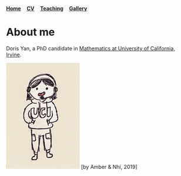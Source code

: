[**Home**](https://dyan233.github.io)&nbsp;&nbsp;&nbsp;
[**CV**](https://dyan233.github.io/CV)&nbsp;&nbsp;&nbsp;
[**Teaching**](https://dyan233.github.io/teaching)&nbsp;&nbsp;&nbsp;
[**Gallery**](https://dyan233.github.io/gallery)&nbsp;&nbsp;&nbsp;




# About me 

Doris Yan, a PhD candidate in [Mathematics at University of California, Irvine](https://www.math.uci.edu/). 


<img src="/images/logo_l.JPG" width="200">
[by Amber & Nhi, 2019]
